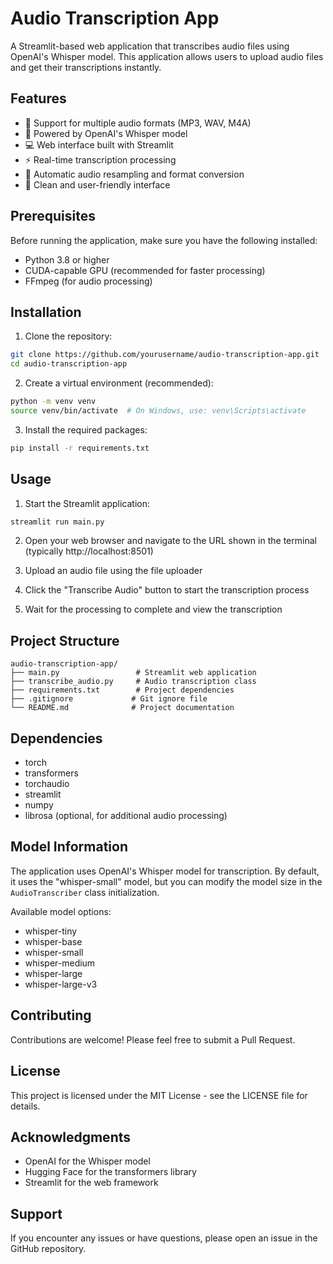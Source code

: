# Audio Transcription App

A Streamlit-based web application that transcribes audio files using OpenAI's Whisper model. This application allows users to upload audio files and get their transcriptions instantly.

## Features

- 🎵 Support for multiple audio formats (MP3, WAV, M4A)
- 🚀 Powered by OpenAI's Whisper model
- 💻 Web interface built with Streamlit
- ⚡ Real-time transcription processing
- 🔄 Automatic audio resampling and format conversion
- 📝 Clean and user-friendly interface

## Prerequisites

Before running the application, make sure you have the following installed:

- Python 3.8 or higher
- CUDA-capable GPU (recommended for faster processing)
- FFmpeg (for audio processing)

## Installation

1. Clone the repository:
```bash
git clone https://github.com/yourusername/audio-transcription-app.git
cd audio-transcription-app
```

2. Create a virtual environment (recommended):
```bash
python -m venv venv
source venv/bin/activate  # On Windows, use: venv\Scripts\activate
```

3. Install the required packages:
```bash
pip install -r requirements.txt
```

## Usage

1. Start the Streamlit application:
```bash
streamlit run main.py
```

2. Open your web browser and navigate to the URL shown in the terminal (typically http://localhost:8501)

3. Upload an audio file using the file uploader

4. Click the "Transcribe Audio" button to start the transcription process

5. Wait for the processing to complete and view the transcription

## Project Structure

```
audio-transcription-app/
├── main.py                 # Streamlit web application
├── transcribe_audio.py     # Audio transcription class
├── requirements.txt        # Project dependencies
├── .gitignore             # Git ignore file
└── README.md              # Project documentation
```

## Dependencies

- torch
- transformers
- torchaudio
- streamlit
- numpy
- librosa (optional, for additional audio processing)

## Model Information

The application uses OpenAI's Whisper model for transcription. By default, it uses the "whisper-small" model, but you can modify the model size in the `AudioTranscriber` class initialization.

Available model options:
- whisper-tiny
- whisper-base
- whisper-small
- whisper-medium
- whisper-large
- whisper-large-v3

## Contributing

Contributions are welcome! Please feel free to submit a Pull Request.

## License

This project is licensed under the MIT License - see the LICENSE file for details.

## Acknowledgments

- OpenAI for the Whisper model
- Hugging Face for the transformers library
- Streamlit for the web framework

## Support

If you encounter any issues or have questions, please open an issue in the GitHub repository.
